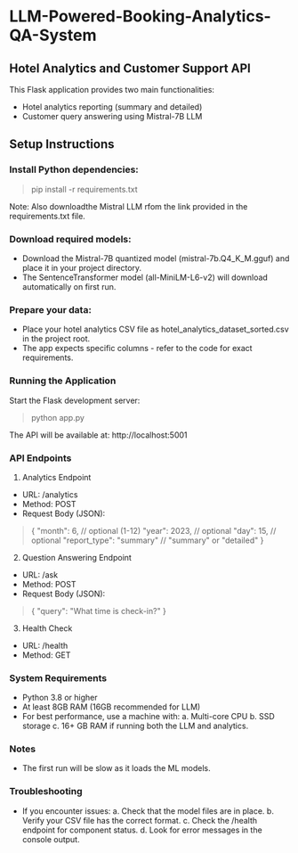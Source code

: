 # LLM-Powered-Booking-Analytics-QA-System
## Hotel Analytics and Customer Support API
This Flask application provides two main functionalities:
- Hotel analytics reporting (summary and detailed)
- Customer query answering using Mistral-7B LLM

## Setup Instructions
### Install Python dependencies: 
> pip install -r requirements.txt

Note: Also downloadthe Mistral LLM rfom the link provided in the requirements.txt file.  
### Download required models: 
- Download the Mistral-7B quantized model (mistral-7b.Q4_K_M.gguf) and place it in your project directory.
- The SentenceTransformer model (all-MiniLM-L6-v2) will download automatically on first run.

### Prepare your data:
- Place your hotel analytics CSV file as hotel_analytics_dataset_sorted.csv in the project root.
- The app expects specific columns - refer to the code for exact requirements.

### Running the Application

Start the Flask development server:
> python app.py

The API will be available at: http://localhost:5001

### API Endpoints

1. Analytics Endpoint
- URL: /analytics
- Method: POST
- Request Body (JSON):
> {
  "month": 6,          // optional (1-12)
  "year": 2023,        // optional
  "day": 15,           // optional
  "report_type": "summary"  // "summary" or "detailed"
}

2. Question Answering Endpoint

- URL: /ask
- Method: POST
- Request Body (JSON):

> {
  "query": "What time is check-in?"
}

3. Health Check

- URL: /health
- Method: GET

### System Requirements

- Python 3.8 or higher
- At least 8GB RAM (16GB recommended for LLM)
- For best performance, use a machine with:
a. Multi-core CPU
b. SSD storage
c. 16+ GB RAM if running both the LLM and analytics.

### Notes
- The first run will be slow as it loads the ML models.

### Troubleshooting
- If you encounter issues:
a. Check that the model files are in place.
b. Verify your CSV file has the correct format.
c. Check the /health endpoint for component status.
d. Look for error messages in the console output.
